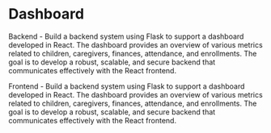 # Dashboard
Backend -
Build a backend system using Flask to support a dashboard developed in React. The dashboard
provides an overview of various metrics related to children, caregivers, finances, attendance, and
enrollments. The goal is to develop a robust, scalable, and secure backend that communicates
effectively with the React frontend.

Frontend - 
Build a backend system using Flask to support a dashboard developed in React. The dashboard
provides an overview of various metrics related to children, caregivers, finances, attendance, and
enrollments. The goal is to develop a robust, scalable, and secure backend that communicates
effectively with the React frontend.
